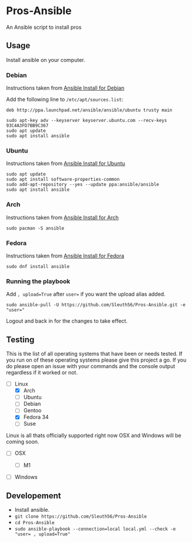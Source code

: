 # Pros-Ansible
An Ansible script to install pros
## Usage
Install ansible on your computer.
### Debian
Instructions taken from [Ansible Install for Debian](https://docs.ansible.com/ansible/latest/installation_guide/intro_installation.html#installing-ansible-on-debian)

Add the following line to `/etc/apt/sources.list`:

`deb http://ppa.launchpad.net/ansible/ansible/ubuntu trusty main`

```bash=
sudo apt-key adv --keyserver keyserver.ubuntu.com --recv-keys 93C4A3FD7BB9C367
sudo apt update
sudo apt install ansible
```
### Ubuntu
Instructions taken from [Ansible Install for Ubuntu](https://docs.ansible.com/ansible/latest/installation_guide/intro_installation.html#installing-ansible-on-ubuntu)
```bash=
sudo apt update
sudo apt install software-properties-common
sudo add-apt-repository --yes --update ppa:ansible/ansible
sudo apt install ansible
```
### Arch
Instructions taken from [Ansible Install for Arch](https://docs.ansible.com/ansible/latest/installation_guide/intro_installation.html#installing-ansible-on-arch-linux)

`sudo pacman -S ansible`
### Fedora
Instructions taken from [Ansible Install for Fedora](https://docs.ansible.com/ansible/latest/installation_guide/intro_installation.html#installing-ansible-on-rhel-centos-or-fedora)

`sudo dnf install ansible`

### Running the playbook
Add `, upload=True` after `user=` if you want the upload alias added.

`sudo ansible-pull -U https://github.com/Sleuth56/Pros-Ansible.git -e "user="`

Logout and back in for the changes to take effect.

## Testing
This is the list of all operating systems that have been or needs tested.
If you run on of these operating systems please give this project a go.
If you do please open an issue with your commands and the console output regardless if it worked or not.
- [ ] Linux
  - [x] Arch
  - [ ] Ubuntu
  - [ ] Debian
  - [ ] Gentoo
  - [x] Fedora 34
  - [ ] Suse

Linux is all thats officially supported right now OSX and Windows will be coming soon.
- [ ] OSX
  - [ ] M1
- [ ] Windows


## Developement
- Install ansible.
- `git clone https://github.com/Sleuth56/Pros-Ansible`
- `cd Pros-Ansible`
- `sudo ansible-playbook --connection=local local.yml --check -e "user= , upload=True"`